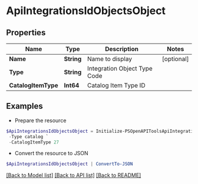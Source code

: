 # ApiIntegrationsIdObjectsObject
## Properties

Name | Type | Description | Notes
------------ | ------------- | ------------- | -------------
**Name** | **String** | Name to display | [optional] 
**Type** | **String** | Integration Object Type Code | 
**CatalogItemType** | **Int64** | Catalog Item Type ID | 

## Examples

- Prepare the resource
```powershell
$ApiIntegrationsIdObjectsObject = Initialize-PSOpenAPIToolsApiIntegrationsIdObjectsObject  -Name null `
 -Type catalog `
 -CatalogItemType 27
```

- Convert the resource to JSON
```powershell
$ApiIntegrationsIdObjectsObject | ConvertTo-JSON
```

[[Back to Model list]](../README.md#documentation-for-models) [[Back to API list]](../README.md#documentation-for-api-endpoints) [[Back to README]](../README.md)

